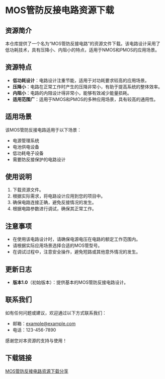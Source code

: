 # MOS管防反接电路资源下载

## 资源简介

本仓库提供了一个名为“MOS管防反接电路”的资源文件下载。该电路设计采用了低功耗技术，具有压降小、内阻小的特点，适用于NMOS和PMOS的应用场景。

## 资源特点

- **低功耗设计**：电路设计注重节能，适用于对功耗要求较高的应用场景。
- **压降小**：电路在正常工作时产生的压降非常小，有助于提高系统的整体效率。
- **内阻小**：电路的内阻设计得非常小，能够有效减少能量损耗。
- **适用范围广**：适用于NMOS和PMOS的多种应用场景，具有较高的通用性。

## 适用场景

该MOS管防反接电路适用于以下场景：

- 电源管理系统
- 电池供电设备
- 低功耗电子设备
- 需要防反接保护的电路设计

## 使用说明

1. 下载资源文件。
2. 根据实际需求，将电路设计应用到您的项目中。
3. 确保电路连接正确，避免反接情况的发生。
4. 根据电路参数进行调试，确保其正常工作。

## 注意事项

- 在使用该电路设计时，请确保电源电压在电路的额定工作范围内。
- 请根据实际应用场景选择合适的MOS管型号。
- 在调试过程中，注意安全操作，避免短路或其他意外情况的发生。

## 更新日志

- **版本1.0**（初始版本）：提供基本的MOS管防反接电路设计。

## 联系我们

如有任何问题或建议，欢迎通过以下方式联系我们：

- 邮箱：example@example.com
- 电话：123-456-7890

感谢您对本资源的支持与使用！

## 下载链接

[MOS管防反接电路资源下载分享](https://pan.quark.cn/s/003412cc0c4e)
